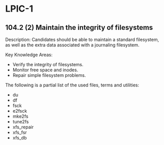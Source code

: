 # LPIC-1


## 104.2 (2) Maintain the integrity of filesystems

Description: Candidates should be able to maintain a standard filesystem, as well as the extra data associated with a journaling filesystem.

Key Knowledge Areas:
 * Verify the integrity of filesystems.
 * Monitor free space and inodes.
 * Repair simple filesystem problems.

The following is a partial list of the used files, terms and utilities:
 * du
 * df
 * fsck
 * e2fsck
 * mke2fs
 * tune2fs
 * xfs_repair
 * xfs_fsr
 * xfs_db




